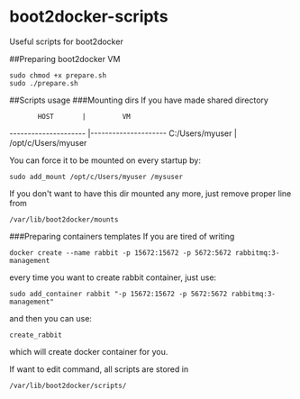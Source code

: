# boot2docker-scripts
Useful scripts for boot2docker

##Preparing boot2docker VM
```
sudo chmod +x prepare.sh
sudo ./prepare.sh
```


##Scripts usage
###Mounting dirs
If you have made shared directory

           HOST       |         VM
--------------------- |--------------------- 
   C:/Users/myuser    | /opt/c/Users/myuser


You can force it to be mounted on every startup by:
```
sudo add_mount /opt/c/Users/myuser /mysuser
```

If you don't want to have this dir mounted any more, just remove proper line from
```
/var/lib/boot2docker/mounts
```

###Preparing containers templates
If you are tired of writing

```
docker create --name rabbit -p 15672:15672 -p 5672:5672 rabbitmq:3-management
```

every time you want to create rabbit container, just use:

```
sudo add_container rabbit "-p 15672:15672 -p 5672:5672 rabbitmq:3-management"
```

and then you can use:
```
create_rabbit
```
which will create docker container for you.

If want to edit command, all scripts are stored in
```
/var/lib/boot2docker/scripts/
```
